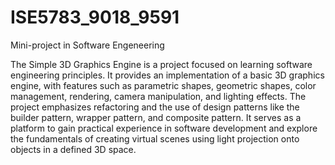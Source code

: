 # ISE5783_9018_9591
Mini-project in Software Engeneering

The Simple 3D Graphics Engine is a project focused on learning software engineering principles. 
It provides an implementation of a basic 3D graphics engine, 
with features such as parametric shapes, geometric shapes, color management, rendering, camera manipulation, and lighting effects. 
The project emphasizes refactoring and the use of design patterns like the builder pattern, 
wrapper pattern, and composite pattern. 
It serves as a platform to gain practical experience in software development 
and explore the fundamentals of creating virtual scenes using light projection onto objects in a defined 3D space.
